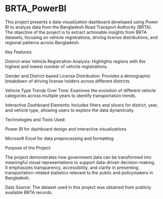 # BRTA_PowerBI

This project presents a data visualization dashboard developed using Power BI to analyze data from the Bangladesh Road Transport Authority (BRTA). The objective of the project is to extract actionable insights from BRTA datasets, focusing on vehicle registrations, driving license distributions, and regional patterns across Bangladesh.

Key Features:

District-wise Vehicle Registration Analysis: Highlights regions with the highest and lowest number of vehicle registrations.

Gender and District-based License Distribution: Provides a demographic breakdown of driving license holders across different districts.

Vehicle Type Trends Over Time: Examines the evolution of different vehicle categories across multiple years to identify transportation trends.

Interactive Dashboard Elements: Includes filters and slicers for district, year, and vehicle type, allowing users to explore the data dynamically.

Technologies and Tools Used:

Power BI for dashboard design and interactive visualizations

Microsoft Excel for data preprocessing and formatting

Purpose of the Project:

The project demonstrates how government data can be transformed into meaningful visual representations to support data-driven decision-making. It emphasizes transparency, accessibility, and clarity in presenting transportation-related statistics relevant to the public and policymakers in Bangladesh.

Data Source:
The dataset used in this project was obtained from publicly available BRTA records.

